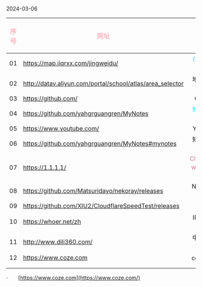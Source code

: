2024-03-06

| <p style="text-align:center;color:#FFB6C1;font-size:1.1em;">序号</p> | <p style="text-align:center;color:#FFB6C1;font-size:1.1em;">网址</p> | <p style="text-align:center;color:#FFB6C1;font-size:1.1em;">备注</p> |
| :----------------------------------------------------------------: | :----------------------------------------------------------------- | :----------------------------------------------------------------: |
|                                 01                                 | https://map.jiqrxx.com/jingweidu/                                  |                 <font color=SkyBlue> 在线经纬度</font>                  |
|                                 02                                 | http://datav.aliyun.com/portal/school/atlas/area_selector          |                             地理小工具<br>                              |
|                                 03                                 | https://github.com/                                                |                               GitHub                               |
|                                 04                                 | https://github.com/yahgrguangren/MyNotes                           |                   <font color=Aqua>知识库存放地</font>                   |
|                                 05                                 | https://www.youtube.com/                                           |                              Youtube                               |
|                                 06                                 | https://github.com/yahgrguangren/MyNotes#mynotes                   |                               知识库存放地                               |
|                                 07                                 | https://1.1.1.1/                                                   |       <font color=PaleVioletRed>Cloudflare  warp应用程序</font>        |
|                                 08                                 | https://github.com/Matsuridayo/nekoray/releases<br>                |                             Nekobox下载                              |
|                                 09                                 | https://github.com/XIU2/CloudflareSpeedTest/releases<br>           |                                IP优选                                |
|                                 10                                 | https://whoer.net/zh                                               |                               IP地址检测                               |
|                                 11                                 | http://www.dili360.com/                                            |                              中国国家地理网                               |
|                                 12                                 | https://www.coze.com                                               |                               coze扣子                               |
|                                                                    |                                                                    |                                                                    |
|                                                                    |                                                                    |                                                                    |



·       [https://www.coze.com](https://www.coze.com/)